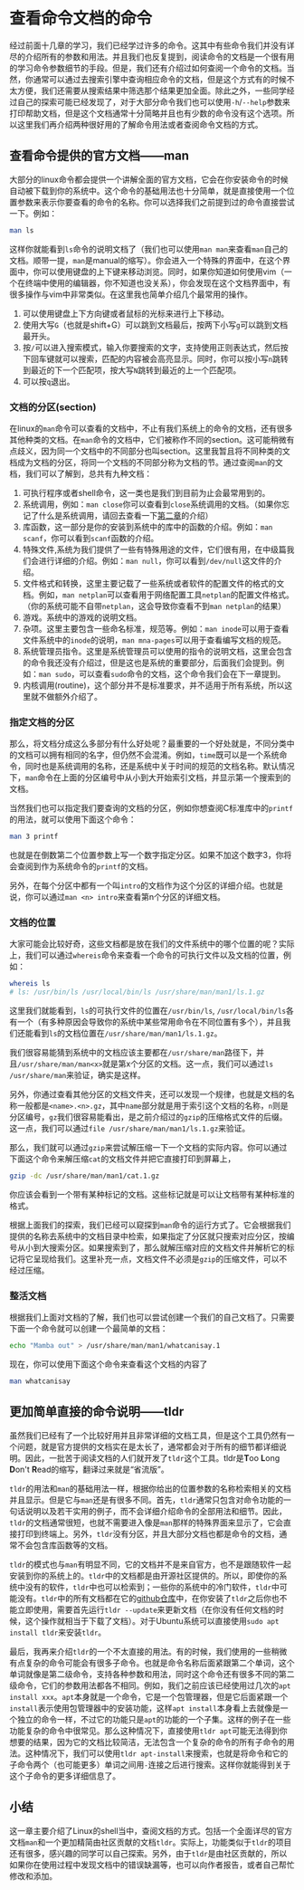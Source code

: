 # 查看命令文档的命令

经过前面十几章的学习，我们已经学过许多的命令。这其中有些命令我们并没有详尽的介绍所有的参数和用法。并且我们也反复提到，阅读命令的文档是一个很有用的学习命令参数细节的手段。但是，我们还有介绍过如何查阅一个命令的文档。当然，你通常可以通过去搜索引擎中查询相应命令的文档，但是这个方式有的时候不太方便，我们还需要从搜索结果中筛选那个结果更加全面。除此之外，一些同学经过自己的探索可能已经发现了，对于大部分命令我们也可以使用`-h`/`--help`参数来打印帮助文档，但是这个文档通常十分简略并且也有少数的命令没有这个选项。所以这里我们再介绍两种很好用的了解命令用法或者查阅命令文档的方式。

## 查看命令提供的官方文档——man

大部分的linux命令都会提供一个讲解全面的官方文档，它会在你安装命令的时候自动被下载到你的系统中。这个命令的基础用法也十分简单，就是直接使用一个位置参数来表示你要查看的命令的名称。你可以选择我们之前提到过的命令直接尝试一下。例如：
```bash
man ls
```
这样你就能看到`ls`命令的说明文档了（我们也可以使用`man man`来查看`man`自己的文档。顺带一提，`man`是manual的缩写）。你会进入一个特殊的界面中，在这个界面中，你可以使用键盘的上下键来移动浏览。同时，如果你知道如何使用vim（一个在终端中使用的编辑器，你不知道也没关系），你会发现在这个文档界面中，有很多操作与vim中非常类似。在这里我也简单介绍几个最常用的操作。
1. 可以使用键盘上下方向键或者鼠标的光标来进行上下移动。
2. 使用大写`G`（也就是shift+G）可以跳到文档最后，按两下小写`g`可以跳到文档最开头。
3. 按`/`可以进入搜索模式，输入你要搜索的文字，支持使用正则表达式，然后按下回车键就可以搜索，匹配的内容被会高亮显示。同时，你可以按小写`n`跳转到最近的下一个匹配项，按大写`N`跳转到最近的上一个匹配项。
4. 可以按`q`退出。

### 文档的分区(section)

在linux的`man`命令可以查看的文档中，不止有我们系统上的命令的文档，还有很多其他种类的文档。在`man`命令的文档中，它们被称作不同的section。这可能稍微有点歧义，因为同一个文档中的不同部分也叫section。这里我暂且将不同种类的文档成为文档的分区，将同一个文档的不同部分称为文档的节。通过查阅`man`的文档，我们可以了解到，总共有九种文档：
1. 可执行程序或者shell命令，这一类也是我们到目前为止会最常用到的。
2. 系统调用，例如：`man close`你可以查看到`close`系统调用的文档。（如果你忘记了什么是系统调用，请回去查看一下[第二章](http://127.0.0.1:8000/Linux-shell-Tutorial/%E5%88%9D%E7%BA%A7%E7%AF%87/b-2.%E4%BB%80%E4%B9%88%E6%98%AFshell.html#_4)的介绍）
3. 库函数，这一部分是你的安装到系统中的库中的函数的介绍。例如：`man scanf`，你可以看到`scanf`函数的介绍。
4. 特殊文件,系统为我们提供了一些有特殊用途的文件，它们很有用，在中级篇我们会进行详细的介绍。例如：`man null`，你可以看到`/dev/null`这文件的介绍。
5. 文件格式和转换，这里主要记载了一些系统或者软件的配置文件的格式的文档。例如，`man netplan`可以查看用于网络配置工具`netplan`的配置文件格式。（你的系统可能不自带`netplan`，这会导致你查看不到`man netplan`的结果）
6. 游戏。系统中的游戏的说明文档。
7. 杂项。这里主要包含一些命名标准，规范等。例如：`man inode`可以用于查看文件系统中的`inode`的说明，`man mna-pages`可以用于查看编写文档的规范。
8. 系统管理员指令。这里是系统管理员可以使用的指令的说明文档，这里会包含的命令我还没有介绍过，但是这也是系统的重要部分，后面我们会提到。例如：`man sudo`，可以查看`sudo`命令的文档，这个命令我们会在下一章提到。
9. 内核调用(routine)，这个部分并不是标准要求，并不适用于所有系统，所以这里就不做额外介绍了。

### 指定文档的分区

那么，将文档分成这么多部分有什么好处呢？最重要的一个好处就是，不同分类中的文档可以拥有相同的名字，但仍然不会混淆。例如，`time`既可以是一个系统命令，同时也是系统调用的名称，还是系统中关于时间的规范的文档名称。默认情况下，`man`命令在上面的分区编号中从小到大开始索引文档，并显示第一个搜索到的文档。

当然我们也可以指定我们要查询的文档的分区，例如你想查阅C标准库中的`printf`的用法，就可以使用下面这个命令：
```bash
man 3 printf
```
也就是在倒数第二个位置参数上写一个数字指定分区。如果不加这个数字3，你将会查阅到作为系统命令的`printf`的文档。

另外，在每个分区中都有一个叫`intro`的文档作为这个分区的详细介绍。也就是说，你可以通过`man <n> intro`来查看第n个分区的详细文档。

### 文档的位置

大家可能会比较好奇，这些文档都是放在我们的文件系统中的哪个位置的呢？实际上，我们可以通过`whereis`命令来查看一个命令的可执行文件以及文档的位置，例如：
```bash
whereis ls
# ls: /usr/bin/ls /usr/local/bin/ls /usr/share/man/man1/ls.1.gz
```
这里我们就能看到，`ls`的可执行文件的位置在`/usr/bin/ls`, `/usr/local/bin/ls`各有一个（有多种原因会导致你的系统中某些常用命令在不同位置有多个），并且我们还能看到`ls`的文档位置在`/usr/share/man/man1/ls.1.gz`。

我们很容易能猜到系统中的文档应该主要都在`/usr/share/man`路径下，并且`/usr/share/man/man<x>`就是第x个分区的文档。这一点，我们可以通过`ls /usr/share/man`来验证，确实是这样。

另外，你通过查看其他分区的文档文件夹，还可以发现一个规律，也就是文档的名称一般都是`<name>.<n>.gz`，其中`name`部分就是用于索引这个文档的名称，`n`则是分区编号，`gz`我们很容易能看出，是之前介绍过的`gzip`的压缩格式文件的后缀。这一点，我们可以通过`file /usr/share/man/man1/ls.1.gz`来验证。

那么，我们就可以通过`gzip`来尝试解压缩一下一个文档的实际内容。你可以通过下面这个命令来解压缩`cat`的文档文件并把它直接打印到屏幕上，
```bash
gzip -dc /usr/share/man/man1/cat.1.gz
```
你应该会看到一个带有某种标记的文档。这些标记就是可以让文档带有某种标准的格式。

根据上面我们的探索，我们已经可以窥探到`man`命令的运行方式了。它会根据我们提供的名称去系统中的文档目录中检索，如果指定了分区就只搜索对应分区，按编号从小到大搜索分区。如果搜索到了，那么就解压缩对应的文档文件并解析它的标记将它呈现给我们。这里补充一点，文档文件不必须是`gzip`的压缩文件，可以不经过压缩。

### 整活文档

根据我们上面对文档的了解，我们也可以尝试创建一个我们的自己文档了。只需要下面一个命令就可以创建一个最简单的文档：
```bash
echo "Mamba out" > /usr/share/man/man1/whatcanisay.1
```
现在，你可以使用下面这个命令来查看这个文档的内容了
```bash
man whatcanisay
```

## 更加简单直接的命令说明——tldr

虽然我们已经有了一个比较好用并且非常详细的文档工具，但是这个工具仍然有一个问题，就是官方提供的文档实在是太长了，通常都会对于所有的细节都详细说明。因此，一批苦于阅读文档的人们就开发了`tldr`这个工具。tldr是**T**oo **L**ong **D**on't **R**ead的缩写，翻译过来就是“省流版”。

`tldr`的用法和`man`的基础用法一样，根据你给出的位置参数的名称检索相关的文档并且显示。但是它与`man`还是有很多不同。首先，`tldr`通常只包含对命令功能的一句话说明以及若干实用的例子，而不会详细介绍命令的全部用法和细节。因此，`tldr`的文档通常很短，也就不需要进入像是`man`那样的特殊界面来显示了，它会直接打印到终端上。另外，`tldr`没有分区，并且大部分文档也都是命令的文档，通常不会包含库函数等的文档。

`tldr`的模式也与`man`有明显不同，它的文档并不是来自官方，也不是跟随软件一起安装到你的系统上的。`tldr`中的文档都是由开源社区提供的。所以，即使你的系统中没有的软件，`tldr`中也可以检索到；一些你的系统中的冷门软件，`tldr`中可能没有。`tldr`中的所有文档都在它的[github仓库](https://github.com/tldr-pages/tldr)中，在你安装了`tldr`之后你也不能立即使用，需要首先运行`tldr --update`来更新文档（在你没有任何文档的时候，这个操作就相当于下载了文档）。对于Ubuntu系统可以直接使用`sudo apt install tldr`来安装`tldr`。

最后，我再来介绍`tldr`的一个不太直接的用法。有的时候，我们使用的一些稍微有点复杂的命令可能会有很多子命令。也就是命令名称后面紧跟第二个单词，这个单词就像是第二级命令，支持各种参数和用法，同时这个命令还有很多不同的第二级命令，它们的参数用法都各不相同。例如，我们之前应该已经使用过几次的`apt install xxx`。`apt`本身就是一个命令，它是一个包管理器，但是它后面紧跟一个`install`表示使用包管理器中的安装功能，这样`apt install`本身看上去就像是一个独立的命令一样，不过它的功能只是`apt`的功能的一个子集。这样的例子在一些功能复杂的命令中很常见。那么这种情况下，直接使用`tldr apt`可能无法得到你想要的结果，因为它的文档比较简洁，无法包含一个复杂的命令的所有子命令的用法。这种情况下，我们可以使用`tldr apt-install`来搜索，也就是将命令和它的子命令两个（也可能更多）单词之间用`-`连接之后进行搜索。这样你就能得到关于这个子命令的更多详细信息了。

## 小结

这一章主要介绍了Linux的shell当中，查阅文档的方式。包括一个全面详尽的官方文档`man`和一个更加精简由社区贡献的文档`tldr`。实际上，功能类似于`tldr`的项目还有很多，感兴趣的同学可以自己探索。另外，由于`tldr`是由社区贡献的，所以如果你在使用过程中发现文档中的错误缺漏等，也可以向作者报告，或者自己帮忙修改和添加。

<script src="https://giscus.app/client.js"
        data-repo="OshinoShinobu-Chan/Linux-shell-Tutorial"
        data-repo-id="R_kgDONEc4yg"
        data-category="Announcements"
        data-category-id="DIC_kwDONEc4ys4Cj5Fk"
        data-mapping="title"
        data-strict="0"
        data-reactions-enabled="1"
        data-emit-metadata="0"
        data-input-position="top"
        data-theme="preferred_color_scheme"
        data-lang="zh-CN"
        data-loading="lazy"
        crossorigin="anonymous"
        async>
</script>